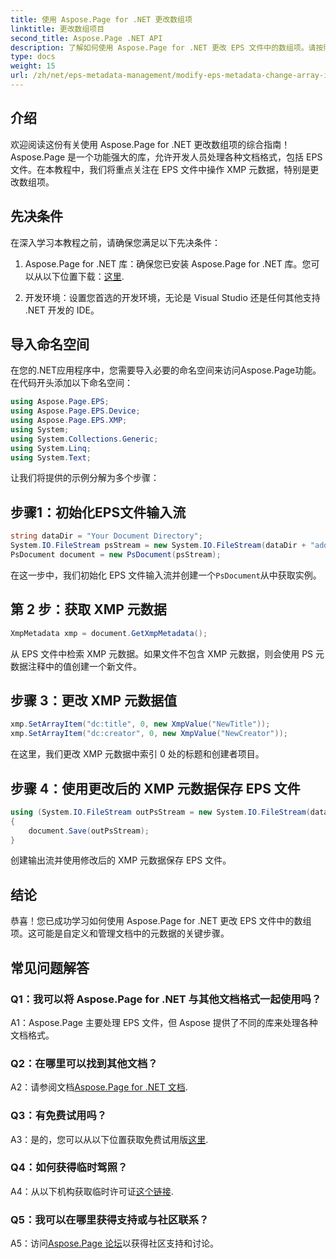 ```yaml
---
title: 使用 Aspose.Page for .NET 更改数组项
linktitle: 更改数组项目
second_title: Aspose.Page .NET API
description: 了解如何使用 Aspose.Page for .NET 更改 EPS 文件中的数组项。请按照我们的分步指南进行有效的元数据操作。
type: docs
weight: 15
url: /zh/net/eps-metadata-management/modify-eps-metadata-change-array-items/
---
```

## 介绍

欢迎阅读这份有关使用 Aspose.Page for .NET 更改数组项的综合指南！ Aspose.Page 是一个功能强大的库，允许开发人员处理各种文档格式，包括 EPS 文件。在本教程中，我们将重点关注在 EPS 文件中操作 XMP 元数据，特别是更改数组项。

## 先决条件

在深入学习本教程之前，请确保您满足以下先决条件：

1. Aspose.Page for .NET 库：确保您已安装 Aspose.Page for .NET 库。您可以从以下位置下载：[这里](https://releases.aspose.com/page/net/).

2. 开发环境：设置您首选的开发环境，无论是 Visual Studio 还是任何其他支持 .NET 开发的 IDE。

## 导入命名空间

在您的.NET应用程序中，您需要导入必要的命名空间来访问Aspose.Page功能。在代码开头添加以下命名空间：

```csharp
using Aspose.Page.EPS;
using Aspose.Page.EPS.Device;
using Aspose.Page.EPS.XMP;
using System;
using System.Collections.Generic;
using System.Linq;
using System.Text;

```

让我们将提供的示例分解为多个步骤：

## 步骤1：初始化EPS文件输入流

```csharp
string dataDir = "Your Document Directory";
System.IO.FileStream psStream = new System.IO.FileStream(dataDir + "add_simple_props_input.eps", System.IO.FileMode.Open, System.IO.FileAccess.Read);
PsDocument document = new PsDocument(psStream);
```

在这一步中，我们初始化 EPS 文件输入流并创建一个`PsDocument`从中获取实例。

## 第 2 步：获取 XMP 元数据

```csharp
XmpMetadata xmp = document.GetXmpMetadata();
```

从 EPS 文件中检索 XMP 元数据。如果文件不包含 XMP 元数据，则会使用 PS 元数据注释中的值创建一个新文件。

## 步骤 3：更改 XMP 元数据值

```csharp
xmp.SetArrayItem("dc:title", 0, new XmpValue("NewTitle"));
xmp.SetArrayItem("dc:creator", 0, new XmpValue("NewCreator"));
```

在这里，我们更改 XMP 元数据中索引 0 处的标题和创建者项目。

## 步骤 4：使用更改后的 XMP 元数据保存 EPS 文件

```csharp
using (System.IO.FileStream outPsStream = new System.IO.FileStream(dataDir + "change_array_items_output.eps", System.IO.FileMode.Create, System.IO.FileAccess.Write))
{
    document.Save(outPsStream);
}
```

创建输出流并使用修改后的 XMP 元数据保存 EPS 文件。

## 结论

恭喜！您已成功学习如何使用 Aspose.Page for .NET 更改 EPS 文件中的数组项。这可能是自定义和管理文档中的元数据的关键步骤。

## 常见问题解答

### Q1：我可以将 Aspose.Page for .NET 与其他文档格式一起使用吗？

A1：Aspose.Page 主要处理 EPS 文件，但 Aspose 提供了不同的库来处理各种文档格式。

### Q2：在哪里可以找到其他文档？

 A2：请参阅文档[Aspose.Page for .NET 文档](https://reference.aspose.com/page/net/).

### Q3：有免费试用吗？

 A3：是的，您可以从以下位置获取免费试用版[这里](https://releases.aspose.com/).

### Q4：如何获得临时驾照？

 A4：从以下机构获取临时许可证[这个链接](https://purchase.aspose.com/temporary-license/).

### Q5：我可以在哪里获得支持或与社区联系？

 A5：访问[Aspose.Page 论坛](https://forum.aspose.com/c/page/39)以获得社区支持和讨论。